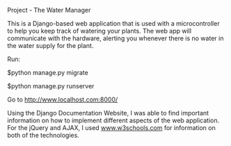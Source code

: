 Project - The Water Manager

This is a Django-based web application that is used with a microcontroller to help you keep track of watering your plants. The web app will communicate with the hardware, alerting you whenever there is no water in the water supply for the plant.

Run:

$python manage.py migrate

$python manage.py runserver

Go to http://www.localhost.com:8000/ 

Using the Django Documentation Website, I was able to find important information on how to implement different aspects of the web application.
For the jQuery and AJAX, I used www.w3schools.com for information on both of the technologies.
